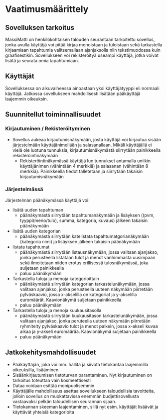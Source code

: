 # Vaatimusmäärittely 

## Sovelluksen tarkoitus

MassiMatti on henkilökohtaisen talouden seurantaan tarkoitettu sovellus, jonka avulla käyttäjä voi pitää kirjaa menoistaan ja tuloistaan sekä tarkastella kirjaamiaan tapahtumia valitsemallaan ajanjaksolla niin tekstimuodossa kuin graafisestikin. Sovellukseen voi rekisteröityä useampi käyttäjä, jotka voivat lisätä ja seurata omia tapahtumiaan.

## Käyttäjät

Sovelluksessa on alkuvaiheessa ainoastaan yksi käyttäjätyyppi eli normaali käyttäjä. Jatkossa sovellukseen mahdollisesti lisätään pääkäyttäjä laajemmin oikeuksin.

## Suunnitellut toiminnallisuudet

### Kirjautuminen / Rekisteröityminen

* Sovellus aukeaa kirjautumisnäkymään, josta käyttäjä voi kirjautua sisään järjestelmään käyttäjänimellään ja salasanallaan. Mikäli käyttäjällä ei vielä ole luotuna tunnuksia, kirjautumisnäkymästä siirrytään painikkeella rekisteröintinäkymään 
  * Rekisteröintinäkymässä käyttäjä luo tunnukset antamalla uniikin käyttäjänimen (vähintään 4 merkkiä) ja salasanan (vähintään 8 merkkiä). Painikkeella tiedot talletetaan ja siirrytään takaisin kirjautumisnäkymään
  
### Järjestelmässä

Järjestelmän päänäkymässä käyttäjä voi:
  * lisätä uuden tapahtuman
    * päänäkymästä siirrytään tapahtumanäkymään ja lisäyksen ((pvm, tyyppi(meno/tulo), summa, kategoria, kuvaus) jälkeen takaisin           päänäkymään
  * lisätä uuden kategorian
    * päänäkymästä siirrytään katelistata tapahtumatgorianäkymään (kategoria nimi) ja lisäyksen jälkeen takaisin päänäkymään
  * listata tapahtumat
    * päänäkymästä siirrytään listausnäkymään, jossa valitaan ajanjakso, jonka perusteella listataan tulot ja menot vanhimmasta uusimpaan  sekä ilmoitetaan niiden erotus erillisessä tulosnäkymässä, joka suljetaan painikkeella
    * paluu päänäkymään
  * Tarkastella tuloja ja menoja kategorioittain
    * päänäkymästä siirrytään kategorian tarkastelunäkymään, jossa valitaan ajanjakso, jonka perusteella uuteen näkymään piirretään pylväskaavio, jossa x-akselilla on kategoriat ja y-akselilla euromäärät. Kaavionäkymä suljetaan painikkeella.
    * paluu päänäkymään
 * Tarkastella tuloja ja menoja kuukausitasolla
    * päänäkymästä siirrytään kuukausitason tarkastelunäkymään, jossa valitaan ajanjakso, jonka peruteella uuteen näkymään piirretään ryhmitelty pylväskaavio tulot ja menot palkein, jossa x-akseli kuvaa aikaa ja y-akseli euromäärää. Kaavionäkymä suljetaan painikkeella
    * paluu päänäkymään
    
 ## Jatkokehitysmahdollisuudet
    
   * Pääkäyttäjän, joka voi mm. hallita ja siivota tietokantaa laajemmilla oikeuksilla, lisääminen
   * Sisäänkirjautumisen tietoturvan parantaminen. Nyt kirjautuminen on tarkoitus toteuttaa vain kosmeettisesti
   * Dataa voidaan esittää monipuolisemmin
   * Käyttäjälle mahdollisuus asettaa sovellukseen taloudellisia tavoitteita, jolloin sovellus on muokattavissa enemmän budjettisovellusta vastaavaksi pelkän taloudellisen seurannan sijaan.
   * Tietokannan skeeman laajentaminen, sillä nyt esim. käyttäjät lisäävät ja käyttävät yhteisiä kategorioita
